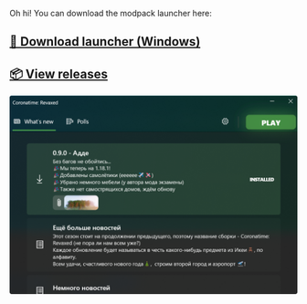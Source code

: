  Oh hi! You can download the modpack launcher here:

## [**🚀 Download launcher (Windows)**](https://github.com/Oqtavios/coronatime_revaxed/releases/download/launcher_build10/launcher_installer.exe)
## [**📦 View releases**](https://github.com/Oqtavios/coronatime_revaxed/releases)

![Coronatime Dark Times launcher screenshot](/screenshot.png "Launcher screenshot")